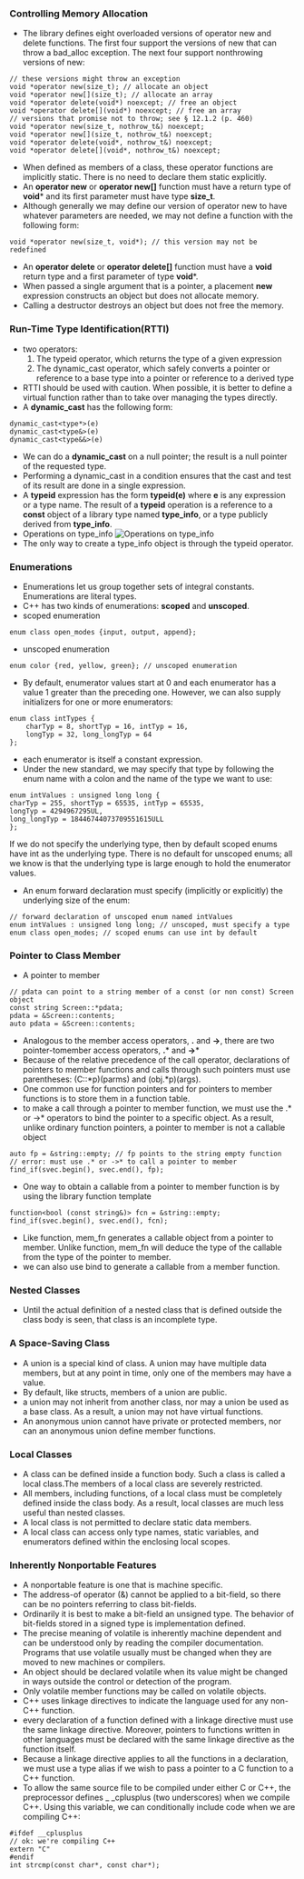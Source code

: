 ### Controlling Memory Allocation
- The library defines eight overloaded versions of operator new and delete functions. The first four support the versions of new that can throw a bad_alloc
exception. The next four support nonthrowing versions of new:
```
// these versions might throw an exception
void *operator new(size_t); // allocate an object
void *operator new[](size_t); // allocate an array
void *operator delete(void*) noexcept; // free an object
void *operator delete[](void*) noexcept; // free an array
// versions that promise not to throw; see § 12.1.2 (p. 460)
void *operator new(size_t, nothrow_t&) noexcept;
void *operator new[](size_t, nothrow_t&) noexcept;
void *operator delete(void*, nothrow_t&) noexcept;
void *operator delete[](void*, nothrow_t&) noexcept;
```
- When defined as members of a class, these operator functions are implicitly static. There is no need to declare them static explicitly.
- An **operator new** or **operator new[]** function must have a return type of **void*** and its first parameter must have type **size_t**.
- Although
generally we may define our version of operator new to have whatever parameters are needed, we may not define a function with the following form:
```
void *operator new(size_t, void*); // this version may not be redefined
```
- An **operator delete** or **operator delete[]** function must have a **void** return type and a first parameter of type **void***.
- When passed a single argument that is a pointer, a placement **new** expression constructs an object but does not allocate memory.
- Calling a destructor destroys an object but does not free the memory.

### Run-Time Type Identification(RTTI)
- two operators:
  1. The typeid operator, which returns the type of a given expression
  2. The dynamic_cast operator, which safely converts a pointer or reference to a base type into a pointer or reference to a derived type
- RTTI should be used with caution. When possible, it is better to define a
virtual function rather than to take over managing the types directly.
- A **dynamic_cast** has the following form:
```
dynamic_cast<type*>(e)
dynamic_cast<type&>(e)
dynamic_cast<type&&>(e)
```
- We can do a **dynamic_cast** on a null pointer; the result is a null pointer of the requested type.
- Performing a dynamic_cast in a condition ensures that the cast and test of its result are done in a single expression.
- A **typeid** expression has the form **typeid(e)** where **e** is any expression or a type name. The result of a **typeid** operation is a reference to a **const** object of a library type named **type_info**, or a type publicly derived from **type_info**.
- Operations on type_info
![Operations on type_info](https://github.com/zcenao21/Cpp/blob/master/photo/Operations-on-type_info.PNG?raw=true)
- The only way to create
a type_info object is through the typeid operator.

### Enumerations
- Enumerations let us group together sets of integral constants. Enumerations are literal types.
- C++ has two kinds of enumerations: **scoped** and **unscoped**.
- scoped enumeration
```
enum class open_modes {input, output, append};
```
- unscoped enumeration
```
enum color {red, yellow, green}; // unscoped enumeration
```
- By default, enumerator values start at 0 and each enumerator has a value 1 greater than the preceding one. However, we can also supply initializers for one or more enumerators:
```
enum class intTypes {
    charTyp = 8, shortTyp = 16, intTyp = 16,
    longTyp = 32, long_longTyp = 64
};
```
- each enumerator is itself a constant expression.
- Under the new standard, we may specify that type by following the enum name with a colon and the name of the type we want to use:
```
enum intValues : unsigned long long {
charTyp = 255, shortTyp = 65535, intTyp = 65535,
longTyp = 4294967295UL,
long_longTyp = 18446744073709551615ULL
};
```
If we do not specify the underlying type, then by default scoped enums have int as the underlying type. There is no default for unscoped enums; all we know is that the underlying type is large enough to hold the enumerator values.
- An enum forward
declaration must specify (implicitly or explicitly) the underlying size of the enum:
```
// forward declaration of unscoped enum named intValues
enum intValues : unsigned long long; // unscoped, must specify a type
enum class open_modes; // scoped enums can use int by default
```

### Pointer to Class Member
- A pointer to member
```
// pdata can point to a string member of a const (or non const) Screen object
const string Screen::*pdata;
pdata = &Screen::contents;
auto pdata = &Screen::contents;
```
- Analogous to the member access operators, **.** and **->**, there are two pointer-tomember
access operators, **.*** and **->***
- Because of the relative precedence of the call operator, declarations of pointers to member functions and calls through such pointers must use parentheses: (C::*p)(parms) and (obj.*p)(args).
- One common use for function pointers and for pointers to member functions is to store them in a function table.
- to make a call through a pointer to member function, we must use the .* or ->* operators to bind the pointer to a specific object. As a result, unlike ordinary function pointers, a pointer to member is not a callable object
```
auto fp = &string::empty; // fp points to the string empty function
// error: must use .* or ->* to call a pointer to member
find_if(svec.begin(), svec.end(), fp);
```
- One way to obtain a callable from a pointer to member function is by using the library function template
```
function<bool (const string&)> fcn = &string::empty;
find_if(svec.begin(), svec.end(), fcn);
```
- Like function, mem_fn generates a callable object from a pointer to member. Unlike
function, mem_fn will deduce the type of the callable from the type of the pointer to member.
- we can also use bind to generate a callable from a member function.

### Nested Classes
- Until the actual definition of a nested class that is defined outside the class
body is seen, that class is an incomplete type.

### A Space-Saving Class
- A union is a special kind of class. A union may have multiple data members, but at any point in time, only one of the members may have a value.
- By default, like structs, members of a union are public.
- a union may not inherit from another class, nor may a union be used as
a base class. As a result, a union may not have virtual functions.
- An anonymous union cannot have private or protected members, nor can an anonymous union define member functions.

### Local Classes
- A class can be defined inside a function body. Such a class is called a local class.The members of a local class are severely restricted.
- All members, including functions, of a local class must be completely defined inside the class body. As a result, local classes are much less useful than nested classes.
- A local class is not permitted to declare static data members.
- A local class can access only type names, static variables, and enumerators defined within the enclosing local scopes.

### Inherently Nonportable Features
- A nonportable feature is one that is machine specific.
- The address-of operator (&) cannot be applied to a bit-field, so there can be no pointers referring to class bit-fields.
- Ordinarily it is best to make a bit-field an unsigned type. The behavior of bit-fields stored in a signed type is implementation defined.
- The precise meaning of volatile is inherently machine dependent and can
be understood only by reading the compiler documentation. Programs that use volatile usually must be changed when they are moved to new machines or compilers.
- An object should be declared volatile when its value might be changed in ways outside the control or detection of the program.
- Only volatile member functions may be called on volatile objects.
- C++ uses linkage directives to indicate the language used for any non-C++ function.
- every declaration of a function defined with a linkage directive must use the same linkage directive. Moreover, pointers to functions written in other languages must be declared with the same linkage directive as the function itself.
- Because a linkage directive applies to all the functions in a declaration, we must use a type alias if we wish to pass a pointer to a C function to a C++ function.
- To allow the same source file to be compiled under either C or C++, the
preprocessor defines _ _cplusplus (two underscores) when we compile
C++. Using this variable, we can conditionally include code when we are
compiling C++:
```
#ifdef __cplusplus
// ok: we're compiling C++
extern "C"
#endif
int strcmp(const char*, const char*);
```
